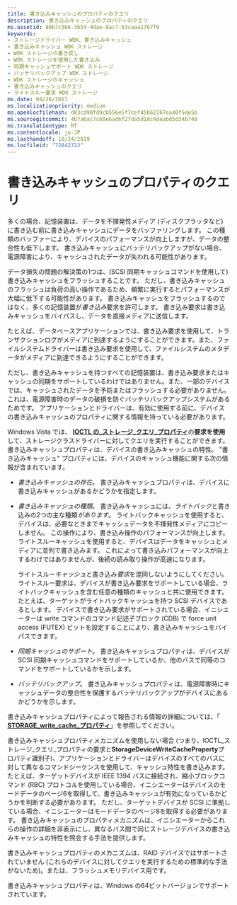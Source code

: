 ```yaml
---
title: 書き込みキャッシュのプロパティのクエリ
description: 書き込みキャッシュのプロパティのクエリ
ms.assetid: 80b7c366-3b54-4dae-8ac7-63caaa1767f9
keywords:
- ストレージドライバー WDK、書き込みキャッシュ
- 書き込みキャッシュ WDK ストレージ
- WDK ストレージの書き戻し
- WDK ストレージを使用した書き込み
- 同期キャッシュサポート WDK ストレージ
- バッテリバックアップ WDK ストレージ
- WDK ストレージのキャッシュ
- 書き込みキャッシュのクエリ
- ライトスルー要求 WDK ストレージ
ms.date: 04/20/2017
ms.localizationpriority: medium
ms.openlocfilehash: d83cd90fd9cb556e5f7cef45b62267ea40f5de5b
ms.sourcegitcommit: 4b7a6ac7c68e6ad6f27da5d1dc4deabd5d34b748
ms.translationtype: MT
ms.contentlocale: ja-JP
ms.lasthandoff: 10/24/2019
ms.locfileid: "72842722"
---
```

# <a name="querying-for-the-write-cache-property"></a>書き込みキャッシュのプロパティのクエリ


多くの場合、記憶装置は、データを不揮発性メディア (ディスクプラッタなど) に書き込む前に書き込みキャッシュにデータをバッファリングします。 この種類のバッファーにより、デバイスのパフォーマンスが向上しますが、データの整合性も低下します。 書き込みキャッシュにバッテリバックアップがない場合、電源障害により、キャッシュされたデータが失われる可能性があります。

データ損失の問題の解決策の1つは、(SCSI 同期キャッシュコマンドを使用して) 書き込みキャッシュをフラッシュすることです。 ただし、書き込みキャッシュのフラッシュは負荷の高い操作であるため、頻繁に実行するとパフォーマンスが大幅に低下する可能性があります。 書き込みキャッシュをフラッシュするのではなく、多くの記憶装置が*書き込み*要求を許可します。 書き込み要求は書き込みキャッシュをバイパスし、データを直接メディアに送信します。

たとえば、データベースアプリケーションでは、書き込み要求を使用して、トランザクションログがメディアに到達するようにすることができます。また、ファイルシステムドライバーは書き込み要求を使用して、ファイルシステムのメタデータがメディアに到達できるようにすることができます。

ただし、書き込みキャッシュを持つすべての記憶装置は、書き込み要求またはキャッシュの同期をサポートしているわけではありません。また、一部のデバイスでは、キャッシュされたデータを予防またはフラッシュする必要がありません。これは、電源障害時のデータの破損を防ぐバッテリバックアップシステムがあるためです。 アプリケーションとドライバーは、有効に使用する前に、デバイスの書き込みキャッシュのプロパティに関する情報を持っている必要があります。

Windows Vista では、 [**IOCTL の\_ストレージ\_クエリ\_プロパティ**](https://docs.microsoft.com/windows-hardware/drivers/ddi/ntddstor/ni-ntddstor-ioctl_storage_query_property)の**要求を使用**して、ストレージクラスドライバーに対してクエリを実行することができます。書き込みキャッシュプロパティは、デバイスの書き込みキャッシュの特性。 "書き込みキャッシュ" プロパティには、デバイスのキャッシュ機能に関する次の情報が含まれています。

-   *書き込みキャッシュの存在*。 書き込みキャッシュプロパティは、デバイスに書き込みキャッシュがあるかどうかを指定します。

-   *書き込みキャッシュの種類*。 書き込みキャッシュには、*ライトバック*と書き込みの2つの主な種類*があります*。 ライトバックキャッシュを使用すると、デバイスは、必要なときまでキャッシュデータを不揮発性メディアにコピーしません。 この操作により、書き込み操作のパフォーマンスが向上します。 ライトスルーキャッシュを使用すると、デバイスはデータをキャッシュとメディアに並列で書き込みます。 これによって書き込みパフォーマンスが向上するわけではありませんが、後続の読み取り操作が高速になります。

    ライトスルー*キャッシュ*と書き込み*要求*を混同しないようにしてください。 ライトスルー要求は、デバイスが書き込み要求をサポートしている場合、ライトバックキャッシュを含む任意の種類のキャッシュと共に使用できます。 たとえば、ターゲットがライトバックキャッシュを持つ SCSI デバイスであるとします。 デバイスで書き込み要求がサポートされている場合、イニシエーターは write コマンドのコマンド記述子ブロック (CDB) で force unit access (FUTEX) ビットを設定することにより、書き込みキャッシュをバイパスできます。

-   *同期キャッシュのサポート*。 書き込みキャッシュプロパティは、デバイスが SCSI 同期キャッシュコマンドをサポートしているか、他のバスで同等のコマンドをサポートしているかを示します。

-   *バッテリバックアップ*。 書き込みキャッシュプロパティは、電源障害時にキャッシュデータの整合性を保護するバッテリバックアップがデバイスにあるかどうかを示します。

書き込みキャッシュプロパティによって報告される情報の詳細については、「 [**STORAGE\_write\_cache\_プロパティ**](https://docs.microsoft.com/windows-hardware/drivers/ddi/ntddstor/ns-ntddstor-_storage_write_cache_property)」を参照してください。

書き込みキャッシュプロパティメカニズムを使用しない場合 (つまり、IOCTL\_ストレージ\_クエリ\_プロパティの要求と**StorageDeviceWriteCacheProperty**プロパティ識別子)、アプリケーションとドライバーはデバイスのすべてのバスに対して異なるコマンドシーケンスを使用して、キャッシュ特性を書き込みます。 たとえば、ターゲットデバイスが IEEE 1394 バスに接続され、縮小ブロックコマンド (RBC) プロトコルを使用している場合、イニシエーターはデバイスのモードデータのページ6を取得して、書き込みキャッシュが有効になっているかどうかを判断する必要があります。 ただし、ターゲットデバイスが SCSI に準拠している場合、イニシエーターはモードデータのページ8を取得する必要があります。 書き込みキャッシュのプロパティメカニズムは、イニシエーターからこれらの操作の詳細を非表示にし、異なるバス間で同じストレージデバイスの書き込みキャッシュの特性を照会する手法を提供します。

書き込みキャッシュプロパティのメカニズムは、RAID デバイスではサポートされていません (これらのデバイスに対してクエリを実行するための標準的な手法がないため)。または、フラッシュメモリデバイス用です。

書き込みキャッシュプロパティは、Windows の64ビットバージョンでサポートされています。

 

 




